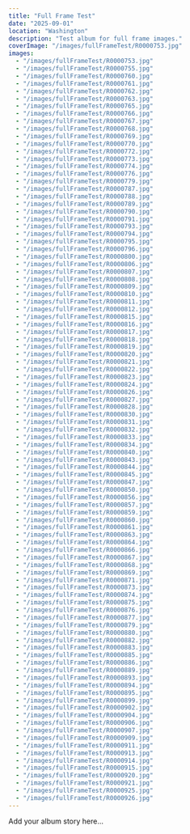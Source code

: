 ```yaml
---
title: "Full Frame Test"
date: "2025-09-01"
location: "Washington"
description: "Test album for full frame images."
coverImage: "/images/fullFrameTest/R0000753.jpg"
images:
  - "/images/fullFrameTest/R0000753.jpg"
  - "/images/fullFrameTest/R0000755.jpg"
  - "/images/fullFrameTest/R0000760.jpg"
  - "/images/fullFrameTest/R0000761.jpg"
  - "/images/fullFrameTest/R0000762.jpg"
  - "/images/fullFrameTest/R0000763.jpg"
  - "/images/fullFrameTest/R0000765.jpg"
  - "/images/fullFrameTest/R0000766.jpg"
  - "/images/fullFrameTest/R0000767.jpg"
  - "/images/fullFrameTest/R0000768.jpg"
  - "/images/fullFrameTest/R0000769.jpg"
  - "/images/fullFrameTest/R0000770.jpg"
  - "/images/fullFrameTest/R0000772.jpg"
  - "/images/fullFrameTest/R0000773.jpg"
  - "/images/fullFrameTest/R0000774.jpg"
  - "/images/fullFrameTest/R0000776.jpg"
  - "/images/fullFrameTest/R0000779.jpg"
  - "/images/fullFrameTest/R0000787.jpg"
  - "/images/fullFrameTest/R0000788.jpg"
  - "/images/fullFrameTest/R0000789.jpg"
  - "/images/fullFrameTest/R0000790.jpg"
  - "/images/fullFrameTest/R0000791.jpg"
  - "/images/fullFrameTest/R0000793.jpg"
  - "/images/fullFrameTest/R0000794.jpg"
  - "/images/fullFrameTest/R0000795.jpg"
  - "/images/fullFrameTest/R0000796.jpg"
  - "/images/fullFrameTest/R0000800.jpg"
  - "/images/fullFrameTest/R0000806.jpg"
  - "/images/fullFrameTest/R0000807.jpg"
  - "/images/fullFrameTest/R0000808.jpg"
  - "/images/fullFrameTest/R0000809.jpg"
  - "/images/fullFrameTest/R0000810.jpg"
  - "/images/fullFrameTest/R0000811.jpg"
  - "/images/fullFrameTest/R0000812.jpg"
  - "/images/fullFrameTest/R0000815.jpg"
  - "/images/fullFrameTest/R0000816.jpg"
  - "/images/fullFrameTest/R0000817.jpg"
  - "/images/fullFrameTest/R0000818.jpg"
  - "/images/fullFrameTest/R0000819.jpg"
  - "/images/fullFrameTest/R0000820.jpg"
  - "/images/fullFrameTest/R0000821.jpg"
  - "/images/fullFrameTest/R0000822.jpg"
  - "/images/fullFrameTest/R0000823.jpg"
  - "/images/fullFrameTest/R0000824.jpg"
  - "/images/fullFrameTest/R0000826.jpg"
  - "/images/fullFrameTest/R0000827.jpg"
  - "/images/fullFrameTest/R0000828.jpg"
  - "/images/fullFrameTest/R0000830.jpg"
  - "/images/fullFrameTest/R0000831.jpg"
  - "/images/fullFrameTest/R0000832.jpg"
  - "/images/fullFrameTest/R0000833.jpg"
  - "/images/fullFrameTest/R0000834.jpg"
  - "/images/fullFrameTest/R0000840.jpg"
  - "/images/fullFrameTest/R0000843.jpg"
  - "/images/fullFrameTest/R0000844.jpg"
  - "/images/fullFrameTest/R0000845.jpg"
  - "/images/fullFrameTest/R0000847.jpg"
  - "/images/fullFrameTest/R0000850.jpg"
  - "/images/fullFrameTest/R0000856.jpg"
  - "/images/fullFrameTest/R0000857.jpg"
  - "/images/fullFrameTest/R0000859.jpg"
  - "/images/fullFrameTest/R0000860.jpg"
  - "/images/fullFrameTest/R0000861.jpg"
  - "/images/fullFrameTest/R0000863.jpg"
  - "/images/fullFrameTest/R0000864.jpg"
  - "/images/fullFrameTest/R0000866.jpg"
  - "/images/fullFrameTest/R0000867.jpg"
  - "/images/fullFrameTest/R0000868.jpg"
  - "/images/fullFrameTest/R0000869.jpg"
  - "/images/fullFrameTest/R0000871.jpg"
  - "/images/fullFrameTest/R0000873.jpg"
  - "/images/fullFrameTest/R0000874.jpg"
  - "/images/fullFrameTest/R0000875.jpg"
  - "/images/fullFrameTest/R0000876.jpg"
  - "/images/fullFrameTest/R0000877.jpg"
  - "/images/fullFrameTest/R0000879.jpg"
  - "/images/fullFrameTest/R0000880.jpg"
  - "/images/fullFrameTest/R0000882.jpg"
  - "/images/fullFrameTest/R0000883.jpg"
  - "/images/fullFrameTest/R0000885.jpg"
  - "/images/fullFrameTest/R0000886.jpg"
  - "/images/fullFrameTest/R0000889.jpg"
  - "/images/fullFrameTest/R0000893.jpg"
  - "/images/fullFrameTest/R0000894.jpg"
  - "/images/fullFrameTest/R0000895.jpg"
  - "/images/fullFrameTest/R0000899.jpg"
  - "/images/fullFrameTest/R0000902.jpg"
  - "/images/fullFrameTest/R0000904.jpg"
  - "/images/fullFrameTest/R0000906.jpg"
  - "/images/fullFrameTest/R0000907.jpg"
  - "/images/fullFrameTest/R0000909.jpg"
  - "/images/fullFrameTest/R0000911.jpg"
  - "/images/fullFrameTest/R0000913.jpg"
  - "/images/fullFrameTest/R0000914.jpg"
  - "/images/fullFrameTest/R0000915.jpg"
  - "/images/fullFrameTest/R0000920.jpg"
  - "/images/fullFrameTest/R0000921.jpg"
  - "/images/fullFrameTest/R0000925.jpg"
  - "/images/fullFrameTest/R0000926.jpg"
---
```


Add your album story here...

